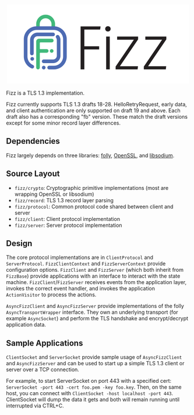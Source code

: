 <p align="center">
  <img width="500" height="216" alt="Fizz" src="logo2x.png">
</p>
Fizz is a TLS 1.3 implementation.

Fizz currently supports TLS 1.3 drafts 18-28. HelloRetryRequest, early data,
and client authentication are only supported on draft 19 and above. Each draft
also has a corresponding "fb" version. These match the draft versions except
for some minor record layer differences.

## Dependencies
Fizz largely depends on three libraries: [folly](https://www.github.com/facebook/folly),
[OpenSSL](https://www.openssl.org/), and [libsodium](https://github.com/jedisct1/libsodium).

## Source Layout
- `fizz/crypto`:   Cryptographic primitive implementations (most are wrapping
                   OpenSSL or libsodium)
- `fizz/record`:   TLS 1.3 record layer parsing
- `fizz/protocol`: Common protocol code shared between client and server
- `fizz/client`:   Client protocol implementation
- `fizz/server`:   Server protocol implementation

## Design
The core protocol implementations are in `ClientProtocol` and `ServerProtocol`.
`FizzClientContext` and `FizzServerContext` provide configuration options.
`FizzClient` and `FizzServer` (which both inherit from `FizzBase`) provide
applications with an interface to interact with the state machine.
`FizzClient`/`FizzServer` receives events from the application layer, invokes the
correct event handler, and invokes the application `ActionVisitor` to process the
actions.

`AsyncFizzClient` and `AsyncFizzServer` provide implementations of the folly
`AsyncTransportWrapper` interface. They own an underlying transport (for example
`AsyncSocket`) and perform the TLS handshake and encrypt/decrypt application
data.

## Sample Applications
`ClientSocket` and `ServerSocket` provide sample usage of `AsyncFizzClient` and
`AsyncFizzServer` and can be used to start up a simple TLS 1.3 client or server
over a TCP connection.

For example, to start ServerSocket on port 443 with a specified cert:
`ServerSocket -port 443 -cert foo.pem -key foo.key`. Then, on the same host,
you can connect with `ClientSocket -host localhost -port 443`. ClientSocket will
dump the data it gets and both will remain running until interrupted via CTRL+C.
